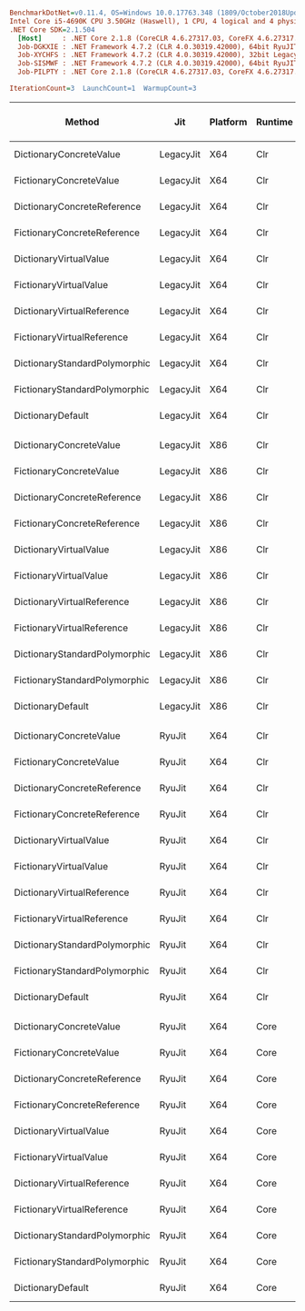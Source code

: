 ``` ini

BenchmarkDotNet=v0.11.4, OS=Windows 10.0.17763.348 (1809/October2018Update/Redstone5)
Intel Core i5-4690K CPU 3.50GHz (Haswell), 1 CPU, 4 logical and 4 physical cores
.NET Core SDK=2.1.504
  [Host]     : .NET Core 2.1.8 (CoreCLR 4.6.27317.03, CoreFX 4.6.27317.03), 64bit RyuJIT
  Job-DGKXIE : .NET Framework 4.7.2 (CLR 4.0.30319.42000), 64bit RyuJIT-v4.7.3362.0
  Job-XYCHFS : .NET Framework 4.7.2 (CLR 4.0.30319.42000), 32bit LegacyJIT-v4.7.3362.0
  Job-SISMWF : .NET Framework 4.7.2 (CLR 4.0.30319.42000), 64bit RyuJIT-v4.7.3362.0
  Job-PILPTY : .NET Core 2.1.8 (CoreCLR 4.6.27317.03, CoreFX 4.6.27317.03), 64bit RyuJIT

IterationCount=3  LaunchCount=1  WarmupCount=3  

```
|                        Method |       Jit | Platform | Runtime |      Mean |      Error |    StdDev | Ratio | RatioSD | Gen 0/1k Op | Gen 1/1k Op | Gen 2/1k Op | Allocated Memory/Op |
|------------------------------ |---------- |--------- |-------- |----------:|-----------:|----------:|------:|--------:|------------:|------------:|------------:|--------------------:|
|       DictionaryConcreteValue | LegacyJit |      X64 |     Clr | 108.94 us | 13.4315 us | 0.7362 us |  1.04 |    0.01 |     17.2119 |           - |           - |            53.03 KB |
|       FictionaryConcreteValue | LegacyJit |      X64 |     Clr |  88.94 us |  1.4333 us | 0.0786 us |  0.85 |    0.00 |     17.9443 |           - |           - |            55.75 KB |
|   DictionaryConcreteReference | LegacyJit |      X64 |     Clr | 104.98 us |  2.1364 us | 0.1171 us |  1.00 |    0.00 |     17.2119 |           - |           - |            53.03 KB |
|   FictionaryConcreteReference | LegacyJit |      X64 |     Clr | 101.84 us |  2.3107 us | 0.1267 us |  0.97 |    0.00 |     17.9443 |           - |           - |            55.75 KB |
|        DictionaryVirtualValue | LegacyJit |      X64 |     Clr | 107.89 us |  1.6698 us | 0.0915 us |  1.03 |    0.00 |     17.2119 |           - |           - |            53.03 KB |
|        FictionaryVirtualValue | LegacyJit |      X64 |     Clr | 105.79 us |  5.8190 us | 0.3190 us |  1.01 |    0.00 |     17.9443 |           - |           - |            55.75 KB |
|    DictionaryVirtualReference | LegacyJit |      X64 |     Clr | 105.48 us |  4.8294 us | 0.2647 us |  1.00 |    0.00 |     17.2119 |           - |           - |            53.03 KB |
|    FictionaryVirtualReference | LegacyJit |      X64 |     Clr | 102.04 us |  4.6245 us | 0.2535 us |  0.97 |    0.00 |     17.9443 |           - |           - |            55.75 KB |
| DictionaryStandardPolymorphic | LegacyJit |      X64 |     Clr | 101.30 us |  0.7703 us | 0.0422 us |  0.96 |    0.00 |     17.2119 |           - |           - |            53.03 KB |
| FictionaryStandardPolymorphic | LegacyJit |      X64 |     Clr | 102.23 us |  2.4475 us | 0.1342 us |  0.97 |    0.00 |     17.9443 |           - |           - |            55.75 KB |
|             DictionaryDefault | LegacyJit |      X64 |     Clr | 102.38 us |  1.8521 us | 0.1015 us |  0.98 |    0.00 |     17.2119 |           - |           - |            53.03 KB |
|                               |           |          |         |           |            |           |       |         |             |             |             |                     |
|       DictionaryConcreteValue | LegacyJit |      X86 |     Clr | 134.70 us |  6.0726 us | 0.3329 us |  0.99 |    0.00 |     14.6484 |           - |           - |            45.39 KB |
|       FictionaryConcreteValue | LegacyJit |      X86 |     Clr | 134.28 us | 11.8885 us | 0.6516 us |  0.99 |    0.01 |     15.3809 |           - |           - |            47.65 KB |
|   DictionaryConcreteReference | LegacyJit |      X86 |     Clr | 135.66 us |  1.7660 us | 0.0968 us |  1.00 |    0.00 |     14.6484 |           - |           - |            45.39 KB |
|   FictionaryConcreteReference | LegacyJit |      X86 |     Clr | 137.99 us |  2.9038 us | 0.1592 us |  1.02 |    0.00 |     15.3809 |           - |           - |            47.65 KB |
|        DictionaryVirtualValue | LegacyJit |      X86 |     Clr | 135.70 us |  9.4037 us | 0.5154 us |  1.00 |    0.00 |     14.6484 |           - |           - |            45.39 KB |
|        FictionaryVirtualValue | LegacyJit |      X86 |     Clr | 139.01 us |  4.1608 us | 0.2281 us |  1.02 |    0.00 |     15.3809 |           - |           - |            47.65 KB |
|    DictionaryVirtualReference | LegacyJit |      X86 |     Clr | 134.09 us |  4.6610 us | 0.2555 us |  0.99 |    0.00 |     14.6484 |           - |           - |            45.39 KB |
|    FictionaryVirtualReference | LegacyJit |      X86 |     Clr | 136.56 us |  4.0965 us | 0.2245 us |  1.01 |    0.00 |     15.3809 |           - |           - |            47.65 KB |
| DictionaryStandardPolymorphic | LegacyJit |      X86 |     Clr | 133.11 us |  7.8951 us | 0.4328 us |  0.98 |    0.00 |     14.6484 |           - |           - |            45.39 KB |
| FictionaryStandardPolymorphic | LegacyJit |      X86 |     Clr | 137.39 us |  2.4111 us | 0.1322 us |  1.01 |    0.00 |     15.3809 |           - |           - |            47.65 KB |
|             DictionaryDefault | LegacyJit |      X86 |     Clr | 133.87 us |  0.5052 us | 0.0277 us |  0.99 |    0.00 |     14.6484 |           - |           - |            45.39 KB |
|                               |           |          |         |           |            |           |       |         |             |             |             |                     |
|       DictionaryConcreteValue |    RyuJit |      X64 |     Clr | 108.34 us |  2.5311 us | 0.1387 us |  1.03 |    0.00 |     17.2119 |           - |           - |            53.03 KB |
|       FictionaryConcreteValue |    RyuJit |      X64 |     Clr |  89.35 us |  1.9736 us | 0.1082 us |  0.85 |    0.00 |     17.9443 |           - |           - |            55.75 KB |
|   DictionaryConcreteReference |    RyuJit |      X64 |     Clr | 104.86 us |  2.4383 us | 0.1336 us |  1.00 |    0.00 |     17.2119 |           - |           - |            53.03 KB |
|   FictionaryConcreteReference |    RyuJit |      X64 |     Clr | 102.63 us |  0.2716 us | 0.0149 us |  0.98 |    0.00 |     17.9443 |           - |           - |            55.75 KB |
|        DictionaryVirtualValue |    RyuJit |      X64 |     Clr | 108.45 us |  1.9546 us | 0.1071 us |  1.03 |    0.00 |     17.2119 |           - |           - |            53.03 KB |
|        FictionaryVirtualValue |    RyuJit |      X64 |     Clr | 106.07 us |  5.4364 us | 0.2980 us |  1.01 |    0.00 |     17.9443 |           - |           - |            55.75 KB |
|    DictionaryVirtualReference |    RyuJit |      X64 |     Clr | 105.84 us | 23.3198 us | 1.2782 us |  1.01 |    0.01 |     17.2119 |           - |           - |            53.03 KB |
|    FictionaryVirtualReference |    RyuJit |      X64 |     Clr | 102.73 us |  4.4232 us | 0.2425 us |  0.98 |    0.00 |     17.9443 |           - |           - |            55.75 KB |
| DictionaryStandardPolymorphic |    RyuJit |      X64 |     Clr | 101.49 us |  5.8219 us | 0.3191 us |  0.97 |    0.00 |     17.2119 |           - |           - |            53.03 KB |
| FictionaryStandardPolymorphic |    RyuJit |      X64 |     Clr | 103.78 us | 26.1564 us | 1.4337 us |  0.99 |    0.01 |     17.9443 |           - |           - |            55.75 KB |
|             DictionaryDefault |    RyuJit |      X64 |     Clr | 102.36 us |  0.7272 us | 0.0399 us |  0.98 |    0.00 |     17.2119 |           - |           - |            53.03 KB |
|                               |           |          |         |           |            |           |       |         |             |             |             |                     |
|       DictionaryConcreteValue |    RyuJit |      X64 |    Core |  87.21 us |  3.4035 us | 0.1866 us |  1.05 |    0.00 |     17.2119 |           - |           - |            52.95 KB |
|       FictionaryConcreteValue |    RyuJit |      X64 |    Core |  63.77 us |  6.3381 us | 0.3474 us |  0.77 |    0.01 |     17.9443 |           - |           - |            55.66 KB |
|   DictionaryConcreteReference |    RyuJit |      X64 |    Core |  83.00 us |  3.5323 us | 0.1936 us |  1.00 |    0.00 |     17.2119 |           - |           - |            52.93 KB |
|   FictionaryConcreteReference |    RyuJit |      X64 |    Core |  80.14 us | 23.6574 us | 1.2967 us |  0.97 |    0.02 |     17.9443 |           - |           - |            55.66 KB |
|        DictionaryVirtualValue |    RyuJit |      X64 |    Core |  87.22 us |  4.3744 us | 0.2398 us |  1.05 |    0.00 |     17.2119 |           - |           - |            52.95 KB |
|        FictionaryVirtualValue |    RyuJit |      X64 |    Core |  83.41 us |  6.6880 us | 0.3666 us |  1.00 |    0.01 |     17.9443 |           - |           - |            55.69 KB |
|    DictionaryVirtualReference |    RyuJit |      X64 |    Core |  82.63 us |  2.0071 us | 0.1100 us |  1.00 |    0.00 |     17.2119 |           - |           - |            52.93 KB |
|    FictionaryVirtualReference |    RyuJit |      X64 |    Core |  79.03 us |  3.3488 us | 0.1836 us |  0.95 |    0.00 |     17.9443 |           - |           - |            55.66 KB |
| DictionaryStandardPolymorphic |    RyuJit |      X64 |    Core |  65.22 us |  0.3511 us | 0.0192 us |  0.79 |    0.00 |     17.2119 |           - |           - |            52.93 KB |
| FictionaryStandardPolymorphic |    RyuJit |      X64 |    Core |  79.73 us |  5.8952 us | 0.3231 us |  0.96 |    0.00 |     17.9443 |           - |           - |            55.66 KB |
|             DictionaryDefault |    RyuJit |      X64 |    Core |  65.53 us |  0.6746 us | 0.0370 us |  0.79 |    0.00 |     17.2119 |           - |           - |            52.93 KB |
